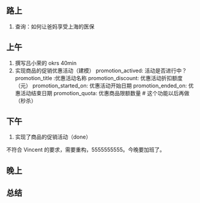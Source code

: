 ## 路上

1. 查询：如何让爸妈享受上海的医保

## 上午

1. 撰写吕小荣的 okrs 40min
2. 实现商品的促销优惠活动（建模）
    promotion_actived: 活动是否进行中？
    promotion_title :优惠活动名称
    promotion_discount: 优惠活动折扣额度（元）
    promotion_started_on: 优惠活动开始日期
    promotion_ended_on: 优惠活动结束日期
    promotion_quota: 优惠商品限额数量 # 这个功能以后再做（秒杀）

## 下午 

1. 实现了商品的促销活动（done）

不符合 Vincent 的要求，需要重构，5555555555。今晚要加班了。


## 晚上



## 总结

